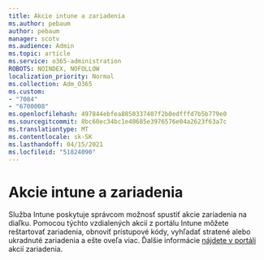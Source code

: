 ```yaml
---
title: Akcie intune a zariadenia
ms.author: pebaum
author: pebaum
manager: scotv
ms.audience: Admin
ms.topic: article
ms.service: o365-administration
ROBOTS: NOINDEX, NOFOLLOW
localization_priority: Normal
ms.collection: Adm_O365
ms.custom:
- "7084"
- "6700008"
ms.openlocfilehash: 497844ebfea8850337407f2b0edfffd7b5b779e0
ms.sourcegitcommit: 8bc60ec34bc1e40685e3976576e04a2623f63a7c
ms.translationtype: MT
ms.contentlocale: sk-SK
ms.lasthandoff: 04/15/2021
ms.locfileid: "51824090"
---
```

# <a name="intune-and-device-actions"></a>Akcie intune a zariadenia

Služba Intune poskytuje správcom možnosť spustiť akcie zariadenia na diaľku. Pomocou týchto vzdialených akcií z portálu Intune môžete reštartovať zariadenia, obnoviť prístupové kódy, vyhľadať stratené alebo ukradnuté zariadenia a ešte oveľa viac. Ďalšie informácie [nájdete v portáli](https://docs.microsoft.com/mem/intune/remote-actions/) akcií zariadenia.
